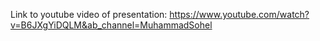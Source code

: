 Link to youtube video of presentation:
https://www.youtube.com/watch?v=B6JXgYiDQLM&ab_channel=MuhammadSohel
